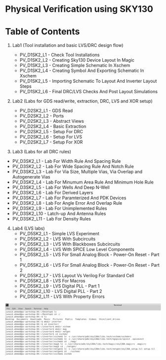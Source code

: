 # Physical Verification using SKY130
# Table of Contents

1. Lab1 (Tool installation and basic LVS/DRC design flow)
   - PV_D1SK2_L1 - Check Tool Installations
   - PV_D1SK2_L2 - Creating Sky130 Device Layout In Magic
   - PV_D1SK2_L3 - Creating Simple Schematic In Xschem
   - PV_D1SK2_L4 - Creating Symbol And Exporting Schematic In Xschem
   - PV_D1SK2_L5 - Importing Schematic To Layout And Inverter Layout Steps
   - PV_D1SK2_L6 - Final DRC/LVS Checks And Post Layout Simulations
  
2. Lab2 (Labs for GDS read/write, extraction, DRC, LVS and XOR setup)
   - PV_D2SK2_L1 - GDS Read
   - PV_D2SK2_L2 - Ports
   - PV_D2SK2_L3 - Abstract Views
   - PV_D2SK2_L4 - Basic Extraction
   - PV_D2SK2_L5 - Setup For DRC
   - PV_D2SK2_L6 - Setup For LVS
   - PV_D2SK2_L7 - Setup For XOR

3. Lab3 (Labs for all DRC rules)
  - PV_D3SK2_L1 - Lab For Width Rule And Spacing Rule
  - PV_D3SK2_L2 - Lab For Wide Spacing Rule And Notch Rule
  - PV_D3SK2_L3 - Lab For Via Size, Multiple Vias, Via Overlap and Autogenerate Vias
  - PV_D3SK2_L4 - Lab For Minumum Area Rule And Minimum Hole Rule
  - PV_D3SK2_L5 - Lab For Wells And Deep N-Well
  - PV_D3SK2_L6 - Lab For Derived Layers
  - PV_D3SK2_L7 - Lab For Paramterized And PDK Devices
  - PV_D3SK2_L8 - Lab For Angle Error And Overlap Rule
  - PV_D3SK2_L9 - Lab For Unimplemented Rules
  - PV_D3SK2_L10 - Latch-up And Antenna Rules
  - PV_D3SK2_L11 - Lab For Density Rules

4. Lab4 (LVS labs)
   - PV_D5SK2_L1 - Simple LVS Experiment
   - PV_D5SK2_L2 - LVS With Subcircuits
   - PV_D5SK2_L3 - LVS With Blackboxes Subcircuits
   - PV_D5SK2_L4 - LVS With SPICE Low Level Components
   - PV_D5SK2_L5 - LVS For Small Analog Block - Power-On Reset - Part 1
   - PV_D5SK2_L6 - LVS For Small Analog Block - Power-On Reset - Part 2
   - PV_D5SK2_L7 - LVS Layout Vs Verilog For Standard Cell
   - PV_D5SK2_L8 - LVS For Macros
   - PV_D5SK2_L9 - LVS Digital PLL - Part 1
   - PV_D5SK2_L10 - LVS Digital PLL - Part 2
   - PV_D5SK2_L11 - LVS With Property Errors


![This is an image](lab1/1.PNG)
